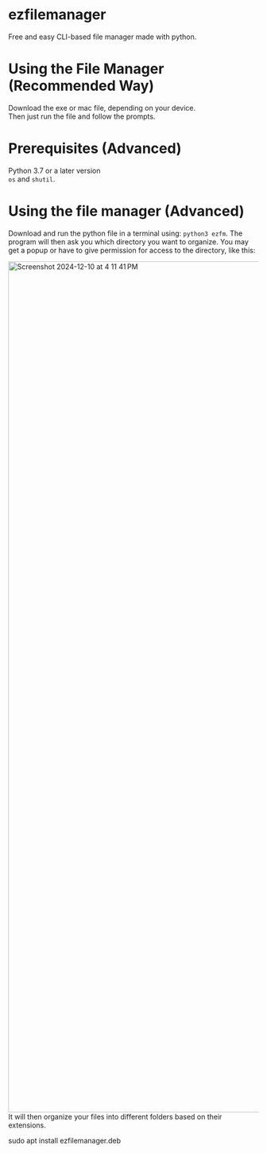 # ezfilemanager
Free and easy CLI-based file manager made with python.
# Using the File Manager (Recommended Way)
Download the exe or mac file, depending on your device.  
Then just run the file and follow the prompts.
# Prerequisites (Advanced)
Python 3.7 or a later version  
```os``` and ```shutil```.
# Using the file manager (Advanced)
Download and run the python file in a terminal using:
```python3 ezfm```.
The program will then ask you which directory you want to organize.
You may get a popup or have to give permission for access to the directory, like this:

<img width="1710" alt="Screenshot 2024-12-10 at 4 11 41 PM" src="https://github.com/user-attachments/assets/91a8858f-25f3-49f6-a776-597c00546998">
It will then organize your files into different folders based on their extensions.

sudo apt install ezfilemanager.deb
